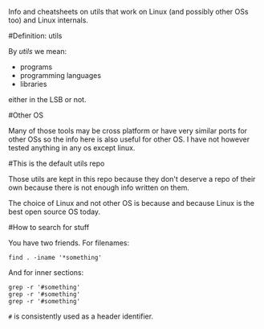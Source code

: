 Info and cheatsheets on utils that work on Linux (and possibly other OSs too)
and Linux internals.

#Definition: utils

By *utils* we mean:

- programs
- programming languages
- libraries

either in the LSB or not.

#Other OS

Many of those tools may be cross platform or have very similar ports for
other OSs so the info here is also useful for other OS.
I have not however tested anything in any os except linux.

#This is the default utils repo

Those utils are kept in this repo because they don't deserve a repo of
their own because there is not enough info written on them.

The choice of Linux and not other OS is because and because Linux is the
best open source OS today.

#How to search for stuff

You have two friends. For filenames:

    find . -iname '*something'

And for inner sections:

    grep -r '#something'
    grep -r '#something'
    grep -r '#something'

`#` is consistently used as a header identifier.
